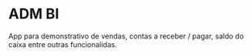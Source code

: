 # ADM BI

App para demonstrativo de vendas, contas a receber / pagar, saldo do caixa entre outras funcionalidas.
